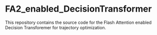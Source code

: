 # FA2_enabled_DecisionTransformer

This repository contains the source code for the Flash Attention enabled Decision Transforemer for trajectory optimization.
